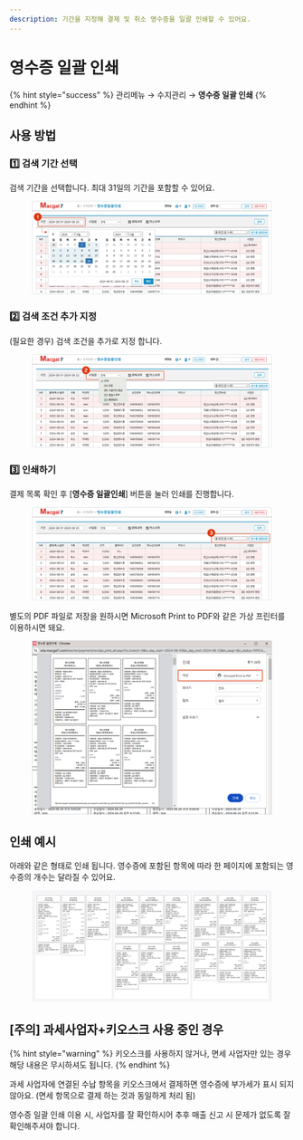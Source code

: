 ```yaml
---
description: 기간을 지정해 결제 및 취소 영수증을 일괄 인쇄할 수 있어요.
---
```


# 영수증 일괄 인쇄

{% hint style="success" %}
관리메뉴 → 수지관리 → **영수증 일괄 인쇄**
{% endhint %}

## **사용 방법**

### 1️⃣ 검색 기간 선택

검색 기간을 선택합니다. 최대 31일의 기간을 포함할 수 있어요.

<figure><img src="../../.gitbook/assets/image (3) (1) (1).png" alt=""><figcaption></figcaption></figure>

### 2️⃣ 검색 조건 추가 지정

(필요한 경우) 검색 조건을 추가로 지정 합니다.

<figure><img src="../../.gitbook/assets/image (1) (1) (1) (1).png" alt=""><figcaption></figcaption></figure>

### 3️⃣ 인쇄하기

결제 목록 확인 후 \[**영수증 일괄인쇄**] 버튼을 눌러 인쇄를 진행합니다. &#x20;

<figure><img src="../../.gitbook/assets/image (3) (1) (1) (1).png" alt=""><figcaption></figcaption></figure>

별도의 PDF 파일로 저장을 원하시면 Microsoft Print to PDF와 같은 가상 프린터를 이용하시면 돼요.

<div align="left">

<figure><img src="../../.gitbook/assets/image (2) (1) (1) (1).png" alt="" width="563"><figcaption></figcaption></figure>

</div>

## **인쇄 예시**

아래와 같은 형태로 인쇄 됩니다. 영수증에 포함된 항목에 따라 한 페이지에 포함되는 영수증의 개수는 달라질 수 있어요.

<figure><img src="../../.gitbook/assets/image (5).png" alt=""><figcaption></figcaption></figure>

## \[주의] 과세사업자+키오스크 사용 중인 경우

{% hint style="warning" %}
키오스크를 사용하지 않거나, 면세 사업자만 있는 경우 해당 내용은 무시하셔도 됩니다.
{% endhint %}

과세 사업자에 연결된 수납 항목을 키오스크에서 결제하면 영수증에 부가세가 표시 되지 않아요.  (면세 항목으로 결제 하는 것과 동일하게 처리 됨)

영수증 일괄 인쇄 이용 시, 사업자를 잘 확인하시어 추후 매출 신고 시 문제가 없도록 잘 확인해주셔야 합니다.
